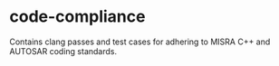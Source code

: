 # code-compliance

Contains clang passes and test cases for adhering to MISRA C++ and AUTOSAR coding standards.
